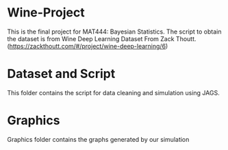 # Wine-Project
This is the final project for MAT444: Bayesian Statistics. The script to obtain the dataset is from Wine Deep Learning Dataset From Zack Thoutt. (https://zackthoutt.com/#/project/wine-deep-learning/6)
# Dataset and Script
This folder contains the script for data cleaning and simulation using JAGS. 
# Graphics
Graphics folder contains the graphs generated by our simulation 